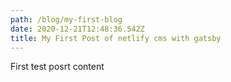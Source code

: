 ```yaml
---
path: /blog/my-first-blog
date: 2020-12-21T12:48:36.542Z
title: My First Post of netlify cms with gatsby
---
```

First test posrt content